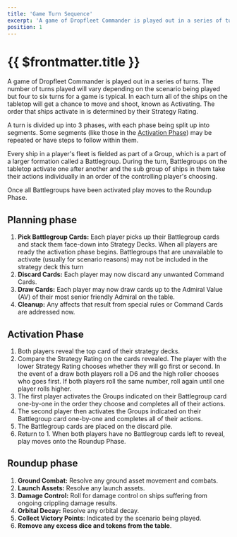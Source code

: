 ```yaml
---
title: 'Game Turn Sequence'
excerpt: 'A game of Dropfleet Commander is played out in a series of turns.'
position: 1
---
```


# {{ $frontmatter.title }}

A game of Dropfleet Commander is played out in a series of turns. The number of turns played will vary depending on the scenario being played but four to six turns for a game is typical. In each turn all of the ships on the tabletop will get a chance to move and shoot, known as Activating. The order that ships activate in is determined by their Strategy Rating.

A turn is divided up into 3 phases, with each phase being split up into segments. Some segments (like those in the [Activation Phase](#activation-phase)) may be repeated or have steps to follow within them.

Every ship in a player's fleet is fielded as part of a Group, which is a part of a larger formation called a Battlegroup. During the turn, Battlegroups on the tabletop activate one after another and the sub group of ships in them take their actions individually in an order of the controlling player's choosing.

Once all Battlegroups have been activated play moves to the Roundup Phase.

## Planning phase

1. **Pick Battlegroup Cards:** Each player picks up their Battlegroup cards and stack them face-down into Strategy Decks. When all players are ready the activation phase begins. Battlegroups that are unavailable to activate (usually for scenario reasons) may not be included in the strategy deck this turn
1. **Discard Cards:** Each player may now discard any unwanted Command Cards.
1. **Draw Cards:** Each player may now draw cards up to the Admiral Value (AV) of their most senior friendly Admiral on the table.
1. **Cleanup:** Any affects that result from special rules or Command Cards are addressed now.

## Activation Phase

1. Both players reveal the top card of their strategy decks.
1. Compare the Strategy Rating on the cards revealed. The player with the lower Strategy Rating chooses whether they will go first or second. In the event of a draw both players roll a D6 and the high roller chooses who goes first. If both players roll the same number, roll again until one player rolls higher.
1. The first player activates the Groups indicated on their Battlegroup card one-by-one in the order they choose and completes all of their actions.
1. The second player then activates the Groups indicated on their Battlegroup card one-by-one and completes all of their actions.
1. The Battlegroup cards are placed on the discard pile.
1. Return to 1. When both players have no Battlegroup cards left to reveal, play moves onto the Roundup Phase.

## Roundup phase

1. **Ground Combat:** Resolve any ground asset movement and combats.
1. **Launch Assets:** Resolve any launch assets.
1. **Damage Control:** Roll for damage control on ships suffering from ongoing crippling damage results.
1. **Orbital Decay:** Resolve any orbital decay.
1. **Collect Victory Points**: Indicated by the scenario being played.
1. **Remove any excess dice and tokens from the table**.
